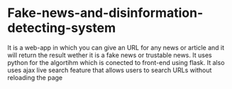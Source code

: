 # Fake-news-and-disinformation-detecting-system
It is a web-app in which you can give an URL for any news or article and it will return the result wether it is a fake news or trustable news. It uses python for the algortihm which is conected to front-end using flask. It also uses ajax live search feature that allows users to search URLs without reloading the page
